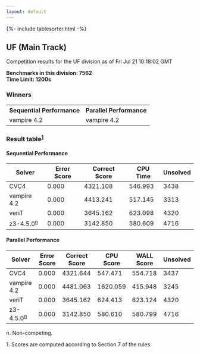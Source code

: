 ```yaml
---
layout: default
---
```

{%- include tablesorter.html -%}

##  UF (Main Track)

Competition results for the UF division as of Fri Jul 21 10:18:02 GMT

**Benchmarks in this division: 7562**
<br/>
**Time Limit: 1200s**


### Winners

<table>
<tr>
<th class="center">Sequential Performance</th>
<th class="center">Parallel Performance</th>
</tr>
<tr class="center">
<td>vampire 4.2</td>
<td>vampire 4.2</td>
</tr>
</table>

### Result table<sup><a href="#fn1">1</a></sup>

#### Sequential Performance
<table id="sequential" class="result sorted">
<thead>
<tr>
<th class="center">Solver</th>
<th class="center">Error Score</th>
<th class="center">Correct Score</th>
<th class="center">CPU Time</th>
<th class="center">Unsolved</th>
</tr>
</thead>
<tr>
<td>CVC4</td>
<td class="right">0.000</td>
<td class="right">4321.108</td>
<td class="right">546.993</td>
<td class="right">3438</td>
</tr>
<tr>
<td>vampire 4.2</td>
<td class="right">0.000</td>
<td class="right">4413.241</td>
<td class="right">517.145</td>
<td class="right">3313</td>
</tr>
<tr>
<td>veriT</td>
<td class="right">0.000</td>
<td class="right">3645.162</td>
<td class="right">623.098</td>
<td class="right">4320</td>
</tr>
<tr>
<td>z3-4.5.0<SUP><a href="#fn">n</a></SUP>
</td>
<td class="right">0.000</td>
<td class="right">3142.850</td>
<td class="right">580.609</td>
<td class="right">4716</td>
</tr>

</table>

#### Parallel Performance
<table id="parallel" class="result sorted">
<thead>
<tr>
<th class="center">Solver</th>
<th class="center">Error Score</th>
<th class="center">Correct Score</th>
<th class="center">CPU Score</th>
<th class="center">WALL Score</th>
<th class="center">Unsolved</th>
</tr>
</thead>
<tr>
<td>CVC4</td>
<td class="right">0.000</td>
<td class="right">4321.644</td>
<td class="right">547.471</td>
<td class="right">554.718</td>
<td class="right">3437</td>
</tr>
<tr>
<td>vampire 4.2</td>
<td class="right">0.000</td>
<td class="right">4481.063</td>
<td class="right">1620.059</td>
<td class="right">415.948</td>
<td class="right">3245</td>
</tr>
<tr>
<td>veriT</td>
<td class="right">0.000</td>
<td class="right">3645.162</td>
<td class="right">624.413</td>
<td class="right">623.124</td>
<td class="right">4320</td>
</tr>
<tr>
<td>z3-4.5.0<SUP><a href="#fn">n</a></SUP>
</td>
<td class="right">0.000</td>
<td class="right">3142.850</td>
<td class="right">580.610</td>
<td class="right">580.799</td>
<td class="right">4716</td>
</tr>
</table>
<span id="fn"> n. Non-competing.</span>

<span id="fn1"> 1. Scores are computed according to Section 7 of the rules.</span>


